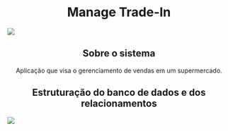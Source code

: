 <h1 align="center">
	Manage Trade-In
</h1>

![](https://i.ibb.co/4Ny4qdC/manage-tradein-no-background.png)

<h2 align="center">
	Sobre o sistema
</h2>

<p align="center">
	Aplicação que visa o gerenciamento de vendas em um supermercado.
</p>

<h2 align="center">
	Estruturação do banco de dados e dos relacionamentos
</h2>

![](https://i.ibb.co/j3vZPfX/database-structure-and-relationships.png")